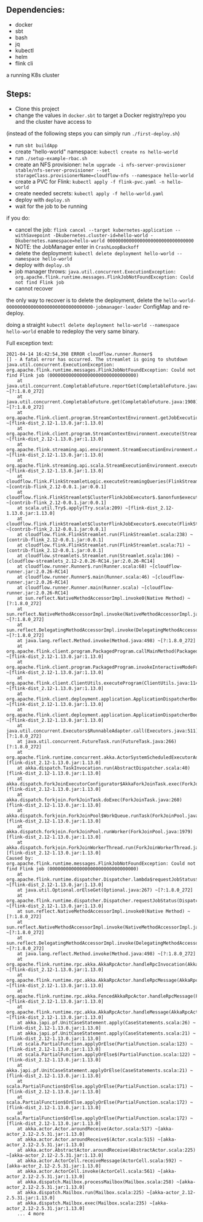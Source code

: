 
## Dependencies:

 - docker
 - sbt
 - bash
 - jq
 - kubectl
 - helm
 - flink cli

a running K8s cluster

## Steps:

 - Clone this project
 - change the values in `docker.sbt` to target a Docker registry/repo you and the cluster have access to

(instead of the following steps you can simply run `./first-deploy.sh`)

 - run `sbt buildApp`
 - create "hello-world" namespace: `kubectl create ns hello-world`
 - run `./setup-example-rbac.sh`
 - create an NFS provisioner: `helm upgrade -i nfs-server-provisioner stable/nfs-server-provisioner --set storageClass.provisionerName=cloudflow-nfs --namespace hello-world`
 - create a PVC for Flink: `kubectl apply -f flink-pvc.yaml -n hello-world`
 - create needed secrets: `kubectl apply -f hello-world.yaml`
 - deploy with `deploy.sh`
 - wait for the job to be running

 if you do:
 - cancel the job: `flink cancel --target kubernetes-application --withSavepoint -Dkubernetes.cluster-id=hello-world -Dkubernetes.namespace=hello-world 00000000000000000000000000000000`
 - NOTE: the JobManager enter in `CrashLoopBackoff`
 - delete the deployment: `kubectl delete deployment hello-world --namespace hello-world`
 - deploy with `deploy.sh`
 - job manager throws: `java.util.concurrent.ExecutionException: org.apache.flink.runtime.messages.FlinkJobNotFoundException: Could not find Flink job`
 - cannot recover

the only way to recover is to delete the deployment, delete the `hello-world-00000000000000000000000000000000-jobmanager-leader` ConfigMap and re-deploy.

doing a straight `kubectl delete deployment hello-world --namespace hello-world` enable to redeploy the very same binary.


Full exception text:
```
2021-04-14 16:42:54,398 ERROR cloudflow.runner.Runner$                                     [] - A fatal error has occurred. The streamlet is going to shutdown
java.util.concurrent.ExecutionException: org.apache.flink.runtime.messages.FlinkJobNotFoundException: Could not find Flink job (00000000000000000000000000000000)
	at java.util.concurrent.CompletableFuture.reportGet(CompletableFuture.java:357) ~[?:1.8.0_272]
	at java.util.concurrent.CompletableFuture.get(CompletableFuture.java:1908) ~[?:1.8.0_272]
	at org.apache.flink.client.program.StreamContextEnvironment.getJobExecutionResult(StreamContextEnvironment.java:123) ~[flink-dist_2.12-1.13.0.jar:1.13.0]
	at org.apache.flink.client.program.StreamContextEnvironment.execute(StreamContextEnvironment.java:80) ~[flink-dist_2.12-1.13.0.jar:1.13.0]
	at org.apache.flink.streaming.api.environment.StreamExecutionEnvironment.execute(StreamExecutionEnvironment.java:1839) ~[flink-dist_2.12-1.13.0.jar:1.13.0]
	at org.apache.flink.streaming.api.scala.StreamExecutionEnvironment.execute(StreamExecutionEnvironment.scala:801) ~[flink-dist_2.12-1.13.0.jar:1.13.0]
	at cloudflow.flink.FlinkStreamletLogic.executeStreamingQueries(FlinkStreamlet.scala:413) ~[contrib-flink_2.12-0.0.1.jar:0.0.1]
	at cloudflow.flink.FlinkStreamlet$ClusterFlinkJobExecutor$.$anonfun$execute$3(FlinkStreamlet.scala:284) ~[contrib-flink_2.12-0.0.1.jar:0.0.1]
	at scala.util.Try$.apply(Try.scala:209) ~[flink-dist_2.12-1.13.0.jar:1.13.0]
	at cloudflow.flink.FlinkStreamlet$ClusterFlinkJobExecutor$.execute(FlinkStreamlet.scala:284) ~[contrib-flink_2.12-0.0.1.jar:0.0.1]
	at cloudflow.flink.FlinkStreamlet.run(FlinkStreamlet.scala:238) ~[contrib-flink_2.12-0.0.1.jar:0.0.1]
	at cloudflow.flink.FlinkStreamlet.run(FlinkStreamlet.scala:71) ~[contrib-flink_2.12-0.0.1.jar:0.0.1]
	at cloudflow.streamlets.Streamlet.run(Streamlet.scala:106) ~[cloudflow-streamlets_2.12-2.0.26-RC14.jar:2.0.26-RC14]
	at cloudflow.runner.Runner$.run(Runner.scala:68) ~[cloudflow-runner.jar:2.0.26-RC14]
	at cloudflow.runner.Runner$.main(Runner.scala:46) ~[cloudflow-runner.jar:2.0.26-RC14]
	at cloudflow.runner.Runner.main(Runner.scala) ~[cloudflow-runner.jar:2.0.26-RC14]
	at sun.reflect.NativeMethodAccessorImpl.invoke0(Native Method) ~[?:1.8.0_272]
	at sun.reflect.NativeMethodAccessorImpl.invoke(NativeMethodAccessorImpl.java:62) ~[?:1.8.0_272]
	at sun.reflect.DelegatingMethodAccessorImpl.invoke(DelegatingMethodAccessorImpl.java:43) ~[?:1.8.0_272]
	at java.lang.reflect.Method.invoke(Method.java:498) ~[?:1.8.0_272]
	at org.apache.flink.client.program.PackagedProgram.callMainMethod(PackagedProgram.java:355) ~[flink-dist_2.12-1.13.0.jar:1.13.0]
	at org.apache.flink.client.program.PackagedProgram.invokeInteractiveModeForExecution(PackagedProgram.java:222) ~[flink-dist_2.12-1.13.0.jar:1.13.0]
	at org.apache.flink.client.ClientUtils.executeProgram(ClientUtils.java:114) ~[flink-dist_2.12-1.13.0.jar:1.13.0]
	at org.apache.flink.client.deployment.application.ApplicationDispatcherBootstrap.runApplicationEntryPoint(ApplicationDispatcherBootstrap.java:242) ~[flink-dist_2.12-1.13.0.jar:1.13.0]
	at org.apache.flink.client.deployment.application.ApplicationDispatcherBootstrap.lambda$runApplicationAsync$1(ApplicationDispatcherBootstrap.java:212) ~[flink-dist_2.12-1.13.0.jar:1.13.0]
	at java.util.concurrent.Executors$RunnableAdapter.call(Executors.java:511) [?:1.8.0_272]
	at java.util.concurrent.FutureTask.run(FutureTask.java:266) [?:1.8.0_272]
	at org.apache.flink.runtime.concurrent.akka.ActorSystemScheduledExecutorAdapter$ScheduledFutureTask.run(ActorSystemScheduledExecutorAdapter.java:159) [flink-dist_2.12-1.13.0.jar:1.13.0]
	at akka.dispatch.TaskInvocation.run(AbstractDispatcher.scala:40) [flink-dist_2.12-1.13.0.jar:1.13.0]
	at akka.dispatch.ForkJoinExecutorConfigurator$AkkaForkJoinTask.exec(ForkJoinExecutorConfigurator.scala:44) [flink-dist_2.12-1.13.0.jar:1.13.0]
	at akka.dispatch.forkjoin.ForkJoinTask.doExec(ForkJoinTask.java:260) [flink-dist_2.12-1.13.0.jar:1.13.0]
	at akka.dispatch.forkjoin.ForkJoinPool$WorkQueue.runTask(ForkJoinPool.java:1339) [flink-dist_2.12-1.13.0.jar:1.13.0]
	at akka.dispatch.forkjoin.ForkJoinPool.runWorker(ForkJoinPool.java:1979) [flink-dist_2.12-1.13.0.jar:1.13.0]
	at akka.dispatch.forkjoin.ForkJoinWorkerThread.run(ForkJoinWorkerThread.java:107) [flink-dist_2.12-1.13.0.jar:1.13.0]
Caused by: org.apache.flink.runtime.messages.FlinkJobNotFoundException: Could not find Flink job (00000000000000000000000000000000)
	at org.apache.flink.runtime.dispatcher.Dispatcher.lambda$requestJobStatus$15(Dispatcher.java:608) ~[flink-dist_2.12-1.13.0.jar:1.13.0]
	at java.util.Optional.orElseGet(Optional.java:267) ~[?:1.8.0_272]
	at org.apache.flink.runtime.dispatcher.Dispatcher.requestJobStatus(Dispatcher.java:602) ~[flink-dist_2.12-1.13.0.jar:1.13.0]
	at sun.reflect.NativeMethodAccessorImpl.invoke0(Native Method) ~[?:1.8.0_272]
	at sun.reflect.NativeMethodAccessorImpl.invoke(NativeMethodAccessorImpl.java:62) ~[?:1.8.0_272]
	at sun.reflect.DelegatingMethodAccessorImpl.invoke(DelegatingMethodAccessorImpl.java:43) ~[?:1.8.0_272]
	at java.lang.reflect.Method.invoke(Method.java:498) ~[?:1.8.0_272]
	at org.apache.flink.runtime.rpc.akka.AkkaRpcActor.handleRpcInvocation(AkkaRpcActor.java:305) ~[flink-dist_2.12-1.13.0.jar:1.13.0]
	at org.apache.flink.runtime.rpc.akka.AkkaRpcActor.handleRpcMessage(AkkaRpcActor.java:212) ~[flink-dist_2.12-1.13.0.jar:1.13.0]
	at org.apache.flink.runtime.rpc.akka.FencedAkkaRpcActor.handleRpcMessage(FencedAkkaRpcActor.java:77) ~[flink-dist_2.12-1.13.0.jar:1.13.0]
	at org.apache.flink.runtime.rpc.akka.AkkaRpcActor.handleMessage(AkkaRpcActor.java:158) ~[flink-dist_2.12-1.13.0.jar:1.13.0]
	at akka.japi.pf.UnitCaseStatement.apply(CaseStatements.scala:26) ~[flink-dist_2.12-1.13.0.jar:1.13.0]
	at akka.japi.pf.UnitCaseStatement.apply(CaseStatements.scala:21) ~[flink-dist_2.12-1.13.0.jar:1.13.0]
	at scala.PartialFunction.applyOrElse(PartialFunction.scala:123) ~[flink-dist_2.12-1.13.0.jar:1.13.0]
	at scala.PartialFunction.applyOrElse$(PartialFunction.scala:122) ~[flink-dist_2.12-1.13.0.jar:1.13.0]
	at akka.japi.pf.UnitCaseStatement.applyOrElse(CaseStatements.scala:21) ~[flink-dist_2.12-1.13.0.jar:1.13.0]
	at scala.PartialFunction$OrElse.applyOrElse(PartialFunction.scala:171) ~[flink-dist_2.12-1.13.0.jar:1.13.0]
	at scala.PartialFunction$OrElse.applyOrElse(PartialFunction.scala:172) ~[flink-dist_2.12-1.13.0.jar:1.13.0]
	at scala.PartialFunction$OrElse.applyOrElse(PartialFunction.scala:172) ~[flink-dist_2.12-1.13.0.jar:1.13.0]
	at akka.actor.Actor.aroundReceive(Actor.scala:517) ~[akka-actor_2.12-2.5.31.jar:1.13.0]
	at akka.actor.Actor.aroundReceive$(Actor.scala:515) ~[akka-actor_2.12-2.5.31.jar:1.13.0]
	at akka.actor.AbstractActor.aroundReceive(AbstractActor.scala:225) ~[akka-actor_2.12-2.5.31.jar:1.13.0]
	at akka.actor.ActorCell.receiveMessage(ActorCell.scala:592) ~[akka-actor_2.12-2.5.31.jar:1.13.0]
	at akka.actor.ActorCell.invoke(ActorCell.scala:561) ~[akka-actor_2.12-2.5.31.jar:1.13.0]
	at akka.dispatch.Mailbox.processMailbox(Mailbox.scala:258) ~[akka-actor_2.12-2.5.31.jar:1.13.0]
	at akka.dispatch.Mailbox.run(Mailbox.scala:225) ~[akka-actor_2.12-2.5.31.jar:1.13.0]
	at akka.dispatch.Mailbox.exec(Mailbox.scala:235) ~[akka-actor_2.12-2.5.31.jar:1.13.0]
	... 4 more
```
